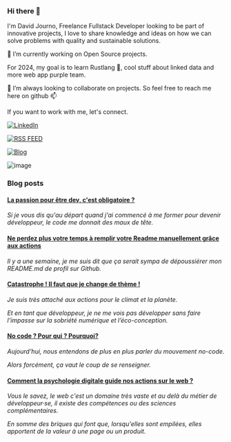 ### Hi there 👋

I'm David Journo, Freelance Fullstack Developer looking to be part of innovative projects, I love to share knowledge and ideas on how we can solve problems with quality and sustainable solutions.

🔭 I’m currently working on Open Source projects.

For 2024, my goal is to learn Rustlang 🦀, cool stuff about linked data and more web app purple team.

👯 I’m always looking to collaborate on projects. So feel free to reach me here on github 📫 

If you want to work with me, let's connect.

[![LinkedIn](https://img.shields.io/badge/LinkedIn-Hire%20me-blue?style=for-the-badge&logo=linkedin)](https://linkedin.com/in/david-journo)

[![RSS FEED](https://img.shields.io/badge/Rss-Browse-orange?style=for-the-badge&logo=rss)](https://feedly.com/i/subscription/feed/https://www.davidjourno.dev/rss)

[![Blog](https://img.shields.io/badge/Blog-Vist-blueviolet?style=for-the-badge&logo=ghost)](https://www.davidjourno.dev)

![image](https://www.codewars.com/users/Poltergeistz/badges/micro)

### Blog posts
<!--START_SECTION:feed-->
#### [La passion pour être dev, c&#39;est obligatoire ?](https:&#x2F;&#x2F;www.davidjourno.dev&#x2F;la-passion-pour-etre-dev-cest-obligatoire&#x2F;) 
<em>Si je vous dis qu&#39;au départ quand j&#39;ai commencé à me former pour devenir développeur, le code me donnait des maux de tête.</em>
#### [Ne perdez plus votre temps à remplir votre Readme manuellement grâce aux actions](https:&#x2F;&#x2F;www.davidjourno.dev&#x2F;ne-perdez-plus-votre-temps-a-remplir-votre-readme-manuellement-grace-aux-actions&#x2F;) 
<em>Il y a une semaine, je me suis dit que ça serait sympa de dépoussiérer mon README.md de profil sur Github.</em>
#### [Catastrophe ! Il faut que je change de thème !](https:&#x2F;&#x2F;www.davidjourno.dev&#x2F;catastrophe-il-faut-que-je-change-de-theme&#x2F;) 
<em>Je suis très attaché aux actions pour le climat et la planète.

Et en tant que développeur, je ne me vois pas développer sans faire l’impasse sur la sobriété numérique et l’éco-conception.</em>
#### [No code ? Pour qui ? Pourquoi?](https:&#x2F;&#x2F;www.davidjourno.dev&#x2F;no-code-pour-qui-pourquoi&#x2F;) 
<em>Aujourd’hui, nous entendons de plus en plus parler du mouvement no-code.

Alors forcément, ça vaut le coup de se renseigner.</em>
#### [Comment la psychologie digitale guide nos actions sur le web ?](https:&#x2F;&#x2F;www.davidjourno.dev&#x2F;comment-la-psychologie-digitale-guide-nos-actions-sur-le-web&#x2F;) 
<em>Vous le savez, le web c&#39;est un domaine très vaste et au delà du métier de développeur·se, il existe des compétences ou des sciences complémentaires.

En somme des briques qui font que, lorsqu&#39;elles sont empilées, elles apportent de la valeur à une page ou un produit.</em>
<!--END_SECTION:feed-->


<!--
**Poltergeistz/poltergeistz** is a ✨ _special_ ✨ repository because its `README.md` (this file) appears on your GitHub profile.
-->
